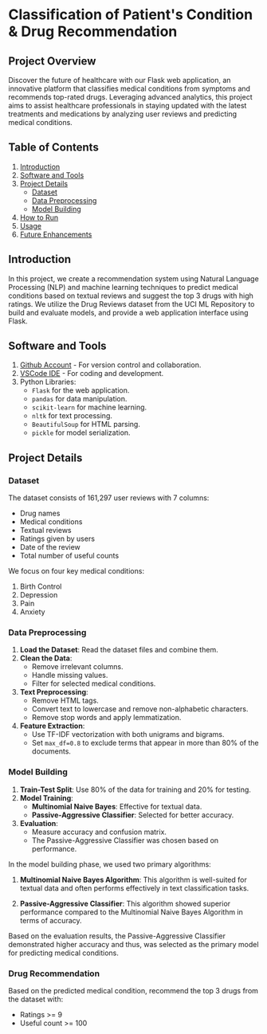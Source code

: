 # Classification of Patient's Condition & Drug Recommendation

## Project Overview

Discover the future of healthcare with our Flask web application, an innovative platform that classifies medical conditions from symptoms and recommends top-rated drugs. Leveraging advanced analytics, this project aims to assist healthcare professionals in staying updated with the latest treatments and medications by analyzing user reviews and predicting medical conditions.

## Table of Contents

1. [Introduction](#introduction)
2. [Software and Tools](#software-and-tools)
3. [Project Details](#project-details)
   - [Dataset](#dataset)
   - [Data Preprocessing](#data-preprocessing)
   - [Model Building](#model-building)
4. [How to Run](#how-to-run)
5. [Usage](#usage)
6. [Future Enhancements](#future-enhancements)


## Introduction

In this project, we create a recommendation system using Natural Language Processing (NLP) and machine learning techniques to predict medical conditions based on textual reviews and suggest the top 3 drugs with high ratings. We utilize the Drug Reviews dataset from the UCI ML Repository to build and evaluate models, and provide a web application interface using Flask.

## Software and Tools

1. [Github Account](https://github.com) - For version control and collaboration.
2. [VSCode IDE](https://code.visualstudio.com/) - For coding and development.
3. Python Libraries:
   - `Flask` for the web application.
   - `pandas` for data manipulation.
   - `scikit-learn` for machine learning.
   - `nltk` for text processing.
   - `BeautifulSoup` for HTML parsing.
   - `pickle` for model serialization.

## Project Details

### Dataset

The dataset consists of 161,297 user reviews with 7 columns:
- Drug names
- Medical conditions
- Textual reviews
- Ratings given by users
- Date of the review
- Total number of useful counts

We focus on four key medical conditions:
1. Birth Control
2. Depression
3. Pain
4. Anxiety

### Data Preprocessing

1. **Load the Dataset**: Read the dataset files and combine them.
2. **Clean the Data**:
   - Remove irrelevant columns.
   - Handle missing values.
   - Filter for selected medical conditions.
3. **Text Preprocessing**:
   - Remove HTML tags.
   - Convert text to lowercase and remove non-alphabetic characters.
   - Remove stop words and apply lemmatization.
4. **Feature Extraction**:
   - Use TF-IDF vectorization with both unigrams and bigrams.
   - Set `max_df=0.8` to exclude terms that appear in more than 80% of the documents.

### Model Building

1. **Train-Test Split**: Use 80% of the data for training and 20% for testing.
2. **Model Training**:
   - **Multinomial Naive Bayes**: Effective for textual data.
   - **Passive-Aggressive Classifier**: Selected for better accuracy.
3. **Evaluation**:
   - Measure accuracy and confusion matrix.
   - The Passive-Aggressive Classifier was chosen based on performance.
  

In the model building phase, we used two primary algorithms:

1. **Multinomial Naive Bayes Algorithm**: This algorithm is well-suited for textual data and often performs effectively in text classification tasks.

2. **Passive-Aggressive Classifier**: This algorithm showed superior performance compared to the Multinomial Naive Bayes Algorithm in terms of accuracy.

Based on the evaluation results, the Passive-Aggressive Classifier demonstrated higher accuracy and thus, was selected as the primary model for predicting medical conditions.


### Drug Recommendation

Based on the predicted medical condition, recommend the top 3 drugs from the dataset with:
- Ratings >= 9
- Useful count >= 100


